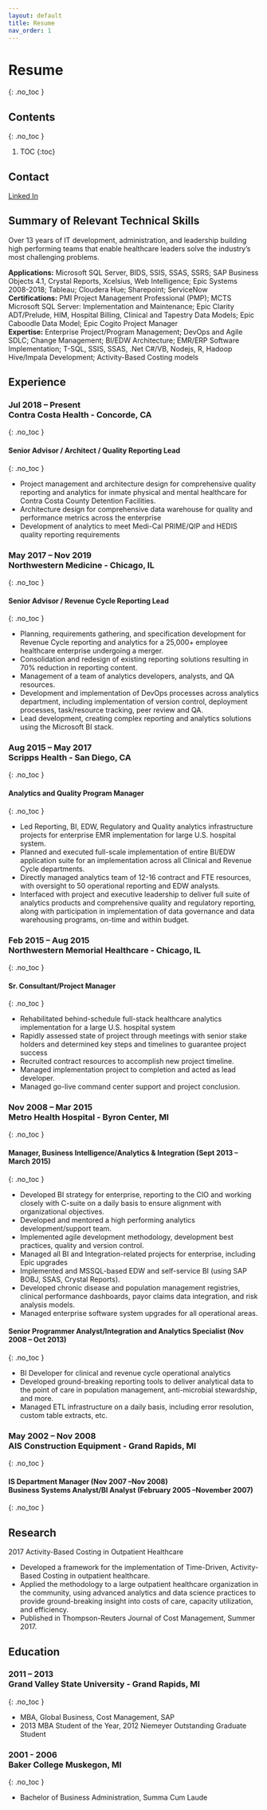 ```yaml
---
layout: default
title: Resume
nav_order: 1
---
```


# Resume
{: .no_toc }

## Contents
{: .no_toc }

1. TOC
{:toc}

## Contact

[Linked In](https://www.linkedin.com/in/jeff-clark-mba-pmp-1508746/)

## Summary of Relevant Technical Skills
Over 13 years of IT development, administration, and leadership building high performing teams that enable healthcare leaders solve the industry’s most challenging problems.

**Applications:** Microsoft SQL Server, BIDS, SSIS, SSAS, SSRS; SAP Business Objects 4.1, Crystal Reports, Xcelsius, Web Intelligence; Epic Systems 2008-2018; Tableau; Cloudera Hue; Sharepoint; ServiceNow<br />**Certifications:** PMI Project Management Professional (PMP); MCTS Microsoft SQL Server: Implementation and Maintenance; Epic Clarity ADT/Prelude, HIM, Hospital Billing, Clinical and Tapestry Data Models; Epic Caboodle Data Model; Epic Cogito Project Manager<br />**Expertise:** Enterprise Project/Program Management; DevOps and Agile SDLC; Change Management; BI/EDW Architecture; EMR/ERP Software Implementation; T-SQL, SSIS, SSAS, .Net C#/VB, Nodejs, R, Hadoop Hive/Impala Development; Activity-Based Costing models

## Experience 
### Jul 2018 – Present<br />Contra Costa Health - Concorde, CA
{: .no_toc }
#### Senior Advisor / Architect / Quality Reporting Lead	
{: .no_toc }
- Project management and architecture design for comprehensive quality reporting and analytics for inmate physical and mental healthcare for Contra Costa County Detention Facilities.
- Architecture design for comprehensive data warehouse for quality and performance metrics across the enterprise
- Development of analytics to meet Medi-Cal PRIME/QIP and HEDIS quality reporting requirements

### May 2017 – Nov 2019<br />Northwestern Medicine - Chicago, IL
{: .no_toc }
#### Senior Advisor / Revenue Cycle Reporting Lead
{: .no_toc }

- Planning, requirements gathering, and specification development for Revenue Cycle reporting and analytics for a 25,000+ employee healthcare enterprise undergoing a merger.
- Consolidation and redesign of existing reporting solutions resulting in 70% reduction in reporting content.
- Management of a team of analytics developers, analysts, and QA resources.
- Development and implementation of DevOps processes across analytics department, including implementation of version control, deployment processes, task/resource tracking, peer review and QA.
- Lead development, creating complex reporting and analytics solutions using the Microsoft BI stack.

### Aug 2015 – May 2017<br />Scripps Health - San Diego, CA
{: .no_toc }
#### Analytics and Quality Program Manager	
{: .no_toc }

- Led Reporting, BI, EDW, Regulatory and Quality analytics infrastructure projects for enterprise EMR implementation for large U.S. hospital system.
- Planned and executed full-scale implementation of entire BI/EDW application suite for an implementation across all Clinical and Revenue Cycle departments.
- Directly managed analytics team of 12-16 contract and FTE resources, with oversight to 50 operational reporting and EDW analysts.
- Interfaced with project and executive leadership to deliver full suite of analytics products and comprehensive quality and regulatory reporting, along with participation in implementation of data governance and data warehousing programs, on-time and within budget.

### Feb 2015 – Aug 2015<br />Northwestern Memorial Healthcare - Chicago, IL
{: .no_toc }
#### Sr. Consultant/Project Manager	
{: .no_toc }

- Rehabilitated behind-schedule full-stack healthcare analytics implementation for a large U.S. hospital system
- Rapidly assessed state of project through meetings with senior stake holders and determined key steps and timelines to guarantee project success
- Recruited contract resources to accomplish new project timeline.
- Managed implementation project to completion and acted as lead developer.
- Managed go-live command center support and project conclusion.

### Nov 2008 – Mar 2015<br />Metro Health Hospital - Byron Center, MI
{: .no_toc }
#### Manager, Business Intelligence/Analytics & Integration	(Sept 2013 – March 2015)
{: .no_toc }
- Developed BI strategy for enterprise, reporting to the CIO and working closely with C-suite on a daily basis to ensure alignment with organizational objectives.
- Developed and mentored a high performing analytics development/support team.
- Implemented agile development methodology, development best practices, quality and version control.
- Managed all BI and Integration-related projects for enterprise, including Epic upgrades
- Implemented and MSSQL-based EDW and self-service BI (using SAP BOBJ, SSAS, Crystal Reports).
- Developed chronic disease and population management registries, clinical performance dashboards, payor claims data integration, and risk analysis models.
- Managed enterprise software system upgrades for all operational areas.

#### Senior Programmer Analyst/Integration and Analytics Specialist (Nov 2008 – Oct 2013)
{: .no_toc }
- BI Developer for clinical and revenue cycle operational analytics
- Developed ground-breaking reporting tools to deliver analytical data to the point of care in population management, anti-microbial stewardship, and more.
- Managed ETL infrastructure on a daily basis, including error resolution, custom table extracts, etc.

### May 2002 – Nov 2008<br />AIS Construction Equipment - Grand Rapids, MI
{: .no_toc }
#### IS Department Manager (Nov 2007 –Nov 2008)<br />Business Systems Analyst/BI Analyst (February 2005 –November 2007)
{: .no_toc }

## Research
2017	Activity-Based Costing in Outpatient Healthcare	
- Developed a framework for the implementation of Time-Driven, Activity-Based Costing in outpatient healthcare.
- Applied the methodology to a large outpatient healthcare organization in the community, using advanced analytics and data science practices to provide ground-breaking insight into costs of care, capacity utilization, and efficiency.
- Published in Thompson-Reuters Journal of Cost Management, Summer 2017.

## Education
### 2011 – 2013<br />Grand Valley State University - Grand Rapids, MI
{: .no_toc }
- MBA, Global Business, Cost Management, SAP 
- 2013 MBA Student of the Year, 2012 Niemeyer Outstanding Graduate Student

### 2001 - 2006<br />Baker College	Muskegon, MI
{: .no_toc }
- Bachelor of Business Administration,  Summa Cum Laude
